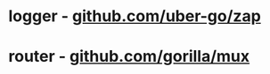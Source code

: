 
# logger - [github.com/uber-go/zap](https://github.com/uber-go/zap)
# router - [github.com/gorilla/mux](https://github.com/gorilla/mux?tab=readme-ov-file#install)